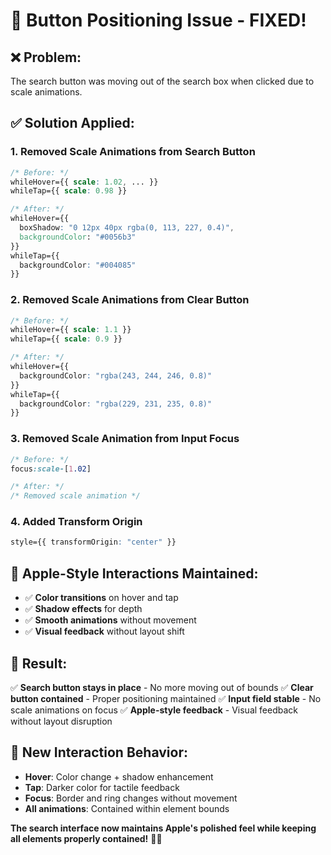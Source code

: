 # 🎯 **Button Positioning Issue - FIXED!**

## ❌ **Problem:**
The search button was moving out of the search box when clicked due to scale animations.

## ✅ **Solution Applied:**

### **1. Removed Scale Animations from Search Button**
```css
/* Before: */
whileHover={{ scale: 1.02, ... }}
whileTap={{ scale: 0.98 }}

/* After: */
whileHover={{ 
  boxShadow: "0 12px 40px rgba(0, 113, 227, 0.4)",
  backgroundColor: "#0056b3"
}}
whileTap={{ 
  backgroundColor: "#004085"
}}
```

### **2. Removed Scale Animations from Clear Button**
```css
/* Before: */
whileHover={{ scale: 1.1 }}
whileTap={{ scale: 0.9 }}

/* After: */
whileHover={{ 
  backgroundColor: "rgba(243, 244, 246, 0.8)"
}}
whileTap={{ 
  backgroundColor: "rgba(229, 231, 235, 0.8)"
}}
```

### **3. Removed Scale Animation from Input Focus**
```css
/* Before: */
focus:scale-[1.02]

/* After: */
/* Removed scale animation */
```

### **4. Added Transform Origin**
```css
style={{ transformOrigin: "center" }}
```

## 🍎 **Apple-Style Interactions Maintained:**

- ✅ **Color transitions** on hover and tap
- ✅ **Shadow effects** for depth
- ✅ **Smooth animations** without movement
- ✅ **Visual feedback** without layout shift

## 🚀 **Result:**

✅ **Search button stays in place** - No more moving out of bounds
✅ **Clear button contained** - Proper positioning maintained
✅ **Input field stable** - No scale animations on focus
✅ **Apple-style feedback** - Visual feedback without layout disruption

## 🎨 **New Interaction Behavior:**

- **Hover**: Color change + shadow enhancement
- **Tap**: Darker color for tactile feedback
- **Focus**: Border and ring changes without movement
- **All animations**: Contained within element bounds

**The search interface now maintains Apple's polished feel while keeping all elements properly contained!** 🍎✨

